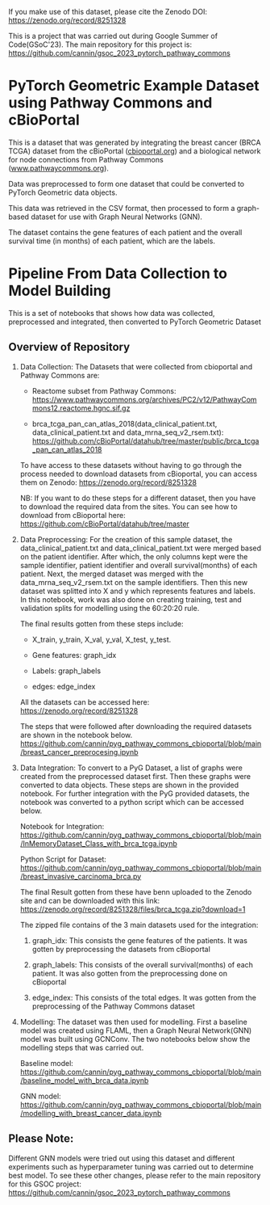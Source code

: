 If you make use of this dataset, please cite the Zenodo DOI: https://zenodo.org/record/8251328

This is a project that was carried out during Google Summer of Code(GSoC'23). The main repository for this project is: https://github.com/cannin/gsoc_2023_pytorch_pathway_commons

# PyTorch Geometric Example Dataset using Pathway Commons and cBioPortal

This is a dataset that was generated by integrating the breast cancer (BRCA TCGA) dataset from the cBioPortal ([cbioportal.org](https://www.cbioportal.org/)) and a biological network 
for node connections from Pathway Commons (www.pathwaycommons.org).
      
Data was preprocessed to form one dataset that could be converted to PyTorch Geometric data objects.

This data was retrieved in the CSV format, then processed to form a graph-based dataset for use with Graph Neural Networks (GNN).

The dataset contains the gene features of each patient and the overall survival time (in months) of each patient, which are the labels.

#  Pipeline From Data Collection to Model Building

This is a set of notebooks that shows how data was collected, preprocessed and integrated, then converted to PyTorch Geometric Dataset

## Overview of Repository
1. Data Collection: The Datasets that were collected from cbioportal and Pathway Commons are:
   
   - Reactome subset from Pathway Commons: https://www.pathwaycommons.org/archives/PC2/v12/PathwayCommons12.reactome.hgnc.sif.gz
     
   - brca_tcga_pan_can_atlas_2018(data_clinical_patient.txt, data_clinical_patient.txt and data_mrna_seq_v2_rsem.txt): 
     https://github.com/cBioPortal/datahub/tree/master/public/brca_tcga_pan_can_atlas_2018
     
   To have access to these datasets without having to go through the process needed to download datasets from cBioportal, you can access 
   them on Zenodo: https://zenodo.org/record/8251328

   NB: If you want to do these steps for a different dataset, then you have to download the required data from the sites. You can see how to download from cBioportal here: 
   https://github.com/cBioPortal/datahub/tree/master

2. Data Preprocessing: For the creation of this sample dataset, the data_clinical_patient.txt and data_clinical_patient.txt were merged based on the patient identifier.
   After which, the only columns kept were the sample identifier, patient identifier and overall survival(months) of each patient.
   Next, the merged dataset was merged with the data_mrna_seq_v2_rsem.txt on the sample identifiers. 
   Then this new dataset was splitted into X and y which represents features and labels.
   In this notebook, work was also done on creating training, test and validation splits for modelling using the 60:20:20 rule.

   The final results gotten from these steps include:

   - X_train, y_train, X_val, y_val, X_test, y_test.
   
   - Gene features: graph_idx
     
   - Labels: graph_labels
     
   - edges: edge_index

   All the datasets can be accessed here: https://zenodo.org/record/8251328

   The steps that were followed after downloading the required datasets are shown in the notebook below.
   https://github.com/cannin/pyg_pathway_commons_cbioportal/blob/main/breast_cancer_preprocesing.ipynb

4. Data Integration: To convert to a PyG Dataset, a list of graphs were created from the preprocessed dataset first.
   Then these graphs were converted to data objects. These steps are shown in the provided notebook.
   For further integration with the PyG provided datasets, the notebook was converted to a python script which can be accessed below.

   Notebook for Integration: https://github.com/cannin/pyg_pathway_commons_cbioportal/blob/main/InMemoryDataset_Class_with_brca_tcga.ipynb
   
   Python Script for Dataset: https://github.com/cannin/pyg_pathway_commons_cbioportal/blob/main/breast_invasive_carcinoma_brca.py
   
   The final Result gotten from these have benn uploaded to the Zenodo site and can be downloaded with this link: https://zenodo.org/record/8251328/files/brca_tcga.zip?download=1

   The zipped file contains of the 3 main datasets used for the integration:

    1. graph_idx: This consists the gene features of the patients. It was gotten by preprocessing the datasets from cBioportal
       
    2. graph_labels: This consists of the overall survival(months) of each patient. It was also gotten from the preprocessing done on cBioportal
       
    3. edge_index: This consists of the total edges. It was gotten from the preprocessing of the Pathway Commons dataset
  
6. Modelling: The dataset was then used for modelling. First a baseline model was created using FLAML, then a Graph Neural Network(GNN) model was built using GCNConv.
   The two notebooks below show the modelling steps that was carried out.

   Baseline model: https://github.com/cannin/pyg_pathway_commons_cbioportal/blob/main/baseline_model_with_brca_data.ipynb

   GNN model: https://github.com/cannin/pyg_pathway_commons_cbioportal/blob/main/modelling_with_breast_cancer_data.ipynb

## Please Note:
   Different GNN models were tried out using this dataset and different experiments such as hyperparameter tuning was carried out to determine best model. To see these other changes,
   please refer to the main repository for this GSOC project: https://github.com/cannin/gsoc_2023_pytorch_pathway_commons


